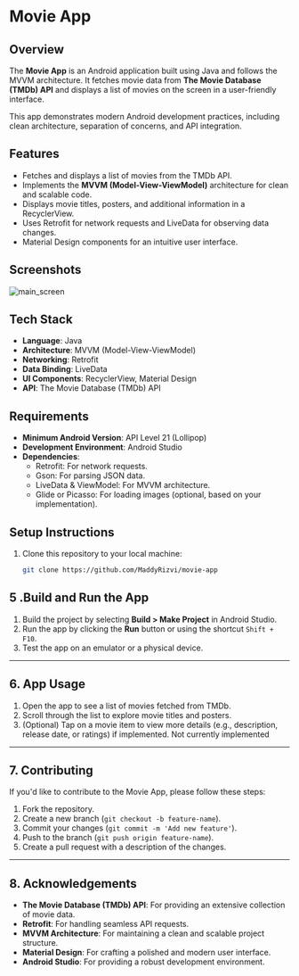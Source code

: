 # Movie App

## Overview

The **Movie App** is an Android application built using Java and follows the MVVM architecture. It fetches movie data from **The Movie Database (TMDb) API** and displays a list of movies on the screen in a user-friendly interface.

This app demonstrates modern Android development practices, including clean architecture, separation of concerns, and API integration.

## Features

- Fetches and displays a list of movies from the TMDb API.
- Implements the **MVVM (Model-View-ViewModel)** architecture for clean and scalable code.
- Displays movie titles, posters, and additional information in a RecyclerView.
- Uses Retrofit for network requests and LiveData for observing data changes.
- Material Design components for an intuitive user interface.

## Screenshots

![main_screen](https://github.com/user-attachments/assets/92d471cc-ffe7-4875-821a-d5b745a5e5da)


## Tech Stack

- **Language**: Java
- **Architecture**: MVVM (Model-View-ViewModel)
- **Networking**: Retrofit
- **Data Binding**: LiveData
- **UI Components**: RecyclerView, Material Design
- **API**: The Movie Database (TMDb) API

## Requirements

- **Minimum Android Version**: API Level 21 (Lollipop)
- **Development Environment**: Android Studio
- **Dependencies**:
  - Retrofit: For network requests.
  - Gson: For parsing JSON data.
  - LiveData & ViewModel: For MVVM architecture.
  - Glide or Picasso: For loading images (optional, based on your implementation).

## Setup Instructions

1. Clone this repository to your local machine:
   ```bash
   git clone https://github.com/MaddyRizvi/movie-app


## 5 .Build and Run the App

1. Build the project by selecting **Build > Make Project** in Android Studio.
2. Run the app by clicking the **Run** button or using the shortcut `Shift + F10`.
3. Test the app on an emulator or a physical device.

---

## 6. App Usage

1. Open the app to see a list of movies fetched from TMDb.
2. Scroll through the list to explore movie titles and posters.
3. (Optional) Tap on a movie item to view more details (e.g., description, release date, or ratings) if implemented. Not currently implemented

---

## 7. Contributing

If you'd like to contribute to the Movie App, please follow these steps:

1. Fork the repository.
2. Create a new branch (`git checkout -b feature-name`).
3. Commit your changes (`git commit -m 'Add new feature'`).
4. Push to the branch (`git push origin feature-name`).
5. Create a pull request with a description of the changes.

---

## 8. Acknowledgements

- **The Movie Database (TMDb) API**: For providing an extensive collection of movie data.
- **Retrofit**: For handling seamless API requests.
- **MVVM Architecture**: For maintaining a clean and scalable project structure.
- **Material Design**: For crafting a polished and modern user interface.
- **Android Studio**: For providing a robust development environment.


